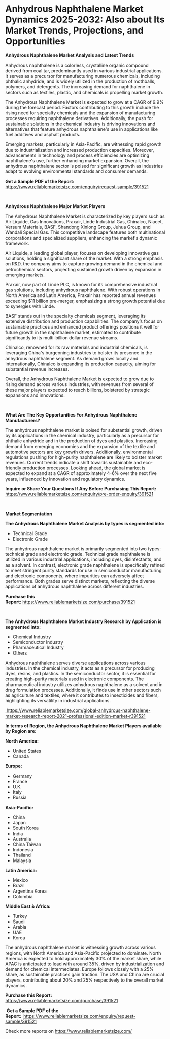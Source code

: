 <p><h1>Anhydrous Naphthalene Market Dynamics 2025-2032: Also about Its Market Trends, Projections, and Opportunities</h1></p><p><strong>Anhydrous Naphthalene Market Analysis and Latest Trends</strong></p>
<p><p>Anhydrous naphthalene is a colorless, crystalline organic compound derived from coal tar, predominantly used in various industrial applications. It serves as a precursor for manufacturing numerous chemicals, including phthalic anhydride, and is widely utilized in the production of mothballs, polymers, and detergents. The increasing demand for naphthalene in sectors such as textiles, plastic, and chemicals is propelling market growth.</p><p>The Anhydrous Naphthalene Market is expected to grow at a CAGR of 9.9% during the forecast period. Factors contributing to this growth include the rising need for specialty chemicals and the expansion of manufacturing processes requiring naphthalene derivatives. Additionally, the push for sustainable solutions in the chemical industry is driving innovations and alternatives that feature anhydrous naphthalene's use in applications like fuel additives and asphalt products.</p><p>Emerging markets, particularly in Asia-Pacific, are witnessing rapid growth due to industrialization and increased production capacities. Moreover, advancements in technology and process efficiencies are optimizing naphthalene's use, further enhancing market expansion. Overall, the anhydrous naphthalene sector is poised for significant growth as industries adapt to evolving environmental standards and consumer demands.</p></p>
<p><strong>Get a Sample PDF of the Report:&nbsp;</strong> <a href="https://www.reliablemarketsize.com/enquiry/request-sample/391521?utm_campaign=1996&utm_medium=2&utm_source=Github&utm_content=ia&utm_term=16012025&utm_id=anhydrous-naphthalene">https://www.reliablemarketsize.com/enquiry/request-sample/391521</a></p>
<p>&nbsp;</p>
<p><strong>Anhydrous Naphthalene Major Market Players</strong></p>
<p><p>The Anhydrous Naphthalene Market is characterized by key players such as Air Liquide, Gas Innovations, Praxair, Linde Industrial Gas, Chinalco, Niacet, Versum Materials, BASF, Shandong Xinlong Group, Juhua Group, and Wandali Special Gas. This competitive landscape features both multinational corporations and specialized suppliers, enhancing the market's dynamic framework.</p><p>Air Liquide, a leading global player, focuses on developing innovative gas solutions, holding a significant share of the market. With a strong emphasis on R&D, the company aims to capture growing demand in the chemical and petrochemical sectors, projecting sustained growth driven by expansion in emerging markets.</p><p>Praxair, now part of Linde PLC, is known for its comprehensive industrial gas solutions, including anhydrous naphthalene. With robust operations in North America and Latin America, Praxair has reported annual revenues exceeding $11 billion pre-merger, emphasizing a strong growth potential due to synergies with Linde.</p><p>BASF stands out in the specialty chemicals segment, leveraging its extensive distribution and production capabilities. The company’s focus on sustainable practices and enhanced product offerings positions it well for future growth in the naphthalene market, estimated to contribute significantly to its multi-billion dollar revenue streams.</p><p>Chinalco, renowned for its raw materials and industrial chemicals, is leveraging China's burgeoning industries to bolster its presence in the anhydrous naphthalene segment. As demand grows locally and internationally, Chinalco is expanding its production capacity, aiming for substantial revenue increases.</p><p>Overall, the Anhydrous Naphthalene Market is expected to grow due to rising demand across various industries, with revenues from several of these major players expected to reach billions, bolstered by strategic expansions and innovations.</p></p>
<p>&nbsp;</p>
<p><strong>What Are The Key Opportunities For Anhydrous Naphthalene Manufacturers?</strong></p>
<p><p>The anhydrous naphthalene market is poised for substantial growth, driven by its applications in the chemical industry, particularly as a precursor for phthalic anhydride and in the production of dyes and plastics. Increasing demand from emerging economies and the expansion of the textile and automotive sectors are key growth drivers. Additionally, environmental regulations pushing for high-purity naphthalene are likely to bolster market revenues. Current trends indicate a shift towards sustainable and eco-friendly production processes. Looking ahead, the global market is expected to expand at a CAGR of approximately 4-6% over the next five years, influenced by innovation and regulatory dynamics.</p></p>
<p><strong>Inquire or Share Your Questions If Any Before Purchasing This Report:</strong> <a href="https://www.reliablemarketsize.com/enquiry/pre-order-enquiry/391521?utm_campaign=1996&utm_medium=2&utm_source=Github&utm_content=ia&utm_term=16012025&utm_id=anhydrous-naphthalene">https://www.reliablemarketsize.com/enquiry/pre-order-enquiry/391521</a></p>
<p>&nbsp;</p>
<p><strong>Market Segmentation</strong></p>
<p><strong>The Anhydrous Naphthalene Market Analysis by types is segmented into:</strong></p>
<p><ul><li>Technical Grade</li><li>Electronic Grade</li></ul></p>
<p><p>The anhydrous naphthalene market is primarily segmented into two types: technical grade and electronic grade. Technical grade naphthalene is utilized in various industrial applications, including dyes, disinfectants, and as a solvent. In contrast, electronic grade naphthalene is specifically refined to meet stringent purity standards for use in semiconductor manufacturing and electronic components, where impurities can adversely affect performance. Both grades serve distinct markets, reflecting the diverse applications of anhydrous naphthalene across different industries.</p></p>
<p><strong>Purchase this Report:&nbsp;</strong><a href="https://www.reliablemarketsize.com/purchase/391521?utm_campaign=1996&utm_medium=2&utm_source=Github&utm_content=ia&utm_term=16012025&utm_id=anhydrous-naphthalene">https://www.reliablemarketsize.com/purchase/391521</a></p>
<p>&nbsp;</p>
<p><strong>The Anhydrous Naphthalene Market Industry Research by Application is segmented into:</strong></p>
<p><ul><li>Chemical Industry</li><li>Semiconductor Industry</li><li>Pharmaceutical Industry</li><li>Others</li></ul></p>
<p><p>Anhydrous naphthalene serves diverse applications across various industries. In the chemical industry, it acts as a precursor for producing dyes, resins, and plastics. In the semiconductor sector, it is essential for creating high-purity materials used in electronic components. The pharmaceutical industry utilizes anhydrous naphthalene as a solvent and in drug formulation processes. Additionally, it finds use in other sectors such as agriculture and textiles, where it contributes to insecticides and fibers, highlighting its versatility in industrial applications.</p></p>
<p><a href="https://www.reliablemarketsize.com/global-anhydrous-naphthalene-market-research-report-2021-professional-edition-market-r391521?utm_campaign=1996&utm_medium=2&utm_source=Github&utm_content=ia&utm_term=16012025&utm_id=anhydrous-naphthalene">&nbsp;https://www.reliablemarketsize.com/global-anhydrous-naphthalene-market-research-report-2021-professional-edition-market-r391521</a></p>
<p><strong>In terms of Region, the Anhydrous Naphthalene Market Players available by Region are:</strong></p>
<p>
    <p> <strong> North America: </strong>
        <ul>
            <li>United States</li>
            <li>Canada</li>
        </ul>
        </p> 
    <p> <strong> Europe: </strong>
        <ul>
            <li>Germany</li>
            <li>France</li>
            <li>U.K.</li>
            <li>Italy</li>
            <li>Russia</li>
        </ul>
        </p> 
    <p> <strong> Asia-Pacific: </strong>
        <ul>
            <li>China</li>
            <li>Japan</li>
            <li>South Korea</li>
            <li>India</li>
            <li>Australia</li>
            <li>China Taiwan</li>
            <li>Indonesia</li>
            <li>Thailand</li>
            <li>Malaysia</li>
        </ul>
        </p> 
    <p> <strong> Latin America: </strong>
        <ul>
            <li>Mexico</li>
            <li>Brazil</li>
            <li>Argentina Korea</li>
            <li>Colombia</li>
        </ul>
        </p> 
    <p> <strong> Middle East & Africa: </strong>
        <ul>
            <li>Turkey</li>
            <li>Saudi</li>
            <li>Arabia</li>
            <li>UAE</li>
            <li>Korea</li>
        </ul>
    </p>
    </p>
<p><p>The anhydrous naphthalene market is witnessing growth across various regions, with North America and Asia-Pacific projected to dominate. North America is expected to hold approximately 30% of the market share, while APAC is anticipated to lead with around 35%, driven by industrialization and demand for chemical intermediates. Europe follows closely with a 25% share, as sustainable practices gain traction. The USA and China are crucial players, contributing about 20% and 25% respectively to the overall market dynamics.</p></p>
<p><strong>Purchase this Report: </strong><a href="https://www.reliablemarketsize.com/purchase/391521?utm_campaign=1996&utm_medium=2&utm_source=Github&utm_content=ia&utm_term=16012025&utm_id=anhydrous-naphthalene">https://www.reliablemarketsize.com/purchase/391521</a></p>
<p>&nbsp;<strong>Get a Sample PDF of the Report:&nbsp;&nbsp;</strong><a href="https://www.reliablemarketsize.com/enquiry/request-sample/391521?utm_campaign=1996&utm_medium=2&utm_source=Github&utm_content=ia&utm_term=16012025&utm_id=anhydrous-naphthalene">https://www.reliablemarketsize.com/enquiry/request-sample/391521</a></p>
<p><strong></strong></p>
<p>Check more reports on <a href="https://www.reliablemarketsize.com/?utm_campaign=1996&utm_medium=2&utm_source=Github&utm_content=ia&utm_term=16012025&utm_id=anhydrous-naphthalene">https://www.reliablemarketsize.com/</a></p>